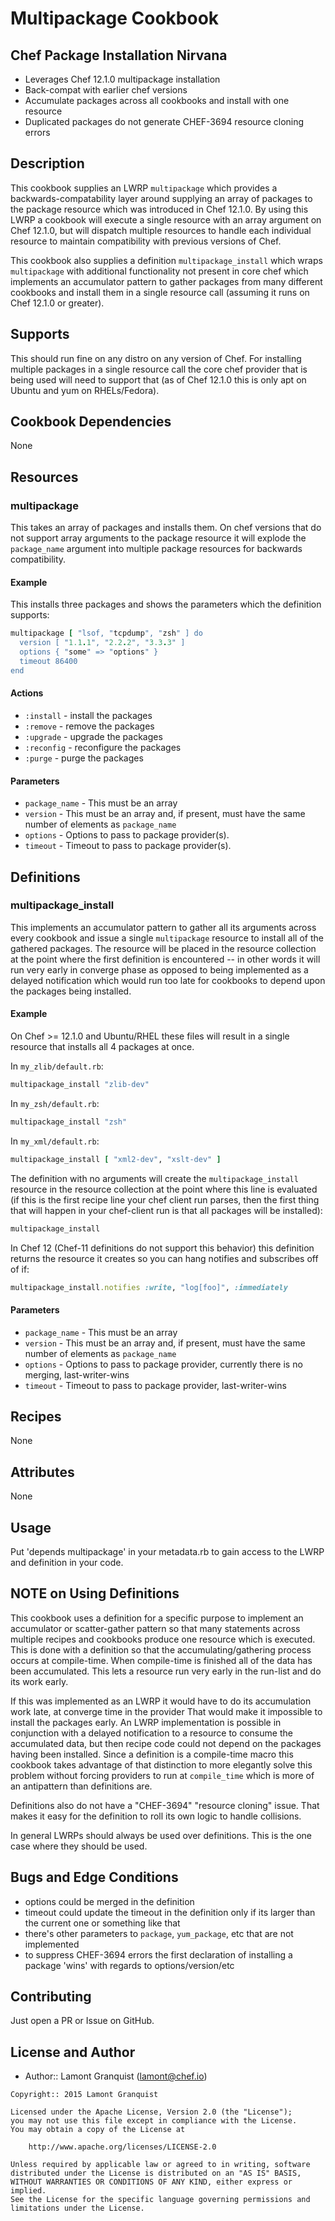 # Multipackage Cookbook

## Chef Package Installation Nirvana

* Leverages Chef 12.1.0 multipackage installation
* Back-compat with earlier chef versions
* Accumulate packages across all cookbooks and install with one resource
* Duplicated packages do not generate CHEF-3694 resource cloning errors

## Description

This cookbook supplies an LWRP `multipackage` which provides a backwards-compatability
layer around supplying an array of packages to the package resource which was introduced in 
Chef 12.1.0.  By using this LWRP a cookbook will execute a single resource with an array argument
on Chef 12.1.0, but will dispatch multiple resources to handle each individual resource to maintain
compatibility with previous versions of Chef.

This cookbook also supplies a definition `multipackage_install` which wraps `multipackage` with
additional functionality not present in core chef which implements an accumulator pattern to
gather packages from many different cookbooks and install them in a single resource call (assuming
it runs on Chef 12.1.0 or greater).

## Supports

This should run fine on any distro on any version of Chef.  For installing multiple packages in a
single resource call the core chef provider that is being used will need to support that (as of
Chef 12.1.0 this is only apt on Ubuntu and yum on RHELs/Fedora).

## Cookbook Dependencies

None

## Resources

### multipackage

This takes an array of packages and installs them.  On chef versions that do not support array arguments to the package
resource it will explode the `package_name` argument into multiple package resources for backwards compatibility.

#### Example

This installs three packages and shows the parameters which the definition supports:

```ruby
multipackage [ "lsof, "tcpdump", "zsh" ] do
  version [ "1.1.1", "2.2.2", "3.3.3" ]
  options { "some" => "options" }
  timeout 86400
end
```

#### Actions

- `:install` - install the packages
- `:remove` - remove the packages
- `:upgrade` - upgrade the packages
- `:reconfig` - reconfigure the packages
- `:purge` - purge the packages

#### Parameters

* `package_name` - This must be an array
* `version` - This must be an array and, if present, must have the same number of elements as `package_name`
* `options` - Options to pass to package provider(s).
* `timeout` - Timeout to pass to package provider(s).

## Definitions

### multipackage_install

This implements an accumulator pattern to gather all its arguments across every cookbook and issue a single
`multipackage` resource to install all of the gathered packages.  The resource will be placed in the
resource collection at the point where the first definition is encountered -- in other words it will run very early
in converge phase as opposed to being implemented as a delayed notification which would run too late for 
cookbooks to depend upon the packages being installed.

#### Example

On Chef >= 12.1.0 and Ubuntu/RHEL these files will result in a single resource that installs all 4 packages at once.

In `my_zlib/default.rb`:

```ruby
multipackage_install "zlib-dev"
```

In `my_zsh/default.rb`:

```ruby
multipackage_install "zsh"
```

In `my_xml/default.rb`:

```ruby
multipackage_install [ "xml2-dev", "xslt-dev" ]
```

The definition with no arguments will create the `multipackage_install` resource in the resource collection at the
point where this line is evaluated (if this is the first recipe line your chef client run parses, then the first thing
that will happen in your chef-client run is that all packages will be installed):

```ruby
multipackage_install
```

In Chef 12 (Chef-11 definitions do not support this behavior) this definition returns the resource it creates so you
can hang notifies and subscribes off of if:

```ruby
multipackage_install.notifies :write, "log[foo]", :immediately
```

#### Parameters

* `package_name` - This must be an array
* `version` - This must be an array and, if present, must have the same number of elements as `package_name`
* `options` - Options to pass to package provider, currently there is no merging, last-writer-wins
* `timeout` - Timeout to pass to package provider, last-writer-wins

## Recipes

None

## Attributes

None

## Usage

Put 'depends multipackage' in your metadata.rb to gain access to the LWRP and definition in your code.

## NOTE on Using Definitions

This cookbook uses a definition for a specific purpose to implement an accumulator or scatter-gather pattern so that
many statements across multiple recipes and cookbooks produce one resource which is executed.  This is done with a
definition so that the accumulating/gathering process occurs at compile-time.  When compile-time is finished all of
the data has been accumulated.  This lets a resource run very early in the run-list and do its work early.

If this was implemented as an LWRP it would have to do its accumulation work late, at converge time in the provider
That would make it impossible to install the packages early.  An LWRP implementation is possible in conjunction with a
delayed notification to a resource to consume the accumulated data, but then recipe code could not depend on the
packages having been installed.  Since a definition is a compile-time macro this cookbook takes advantage of that
distinction to more elegantly solve this problem without forcing providers to run at `compile_time` which is more of
an antipattern than definitions are.

Definitions also do not have a "CHEF-3694" "resource cloning" issue.  That makes it easy for the definition to roll its
own logic to handle collisions.

In general LWRPs should always be used over definitions.  This is the one case where they should be used.

## Bugs and Edge Conditions

- options could be merged in the definition
- timeout could update the timeout in the definition only if its larger than the current one or something like that
- there's other parameters to `package`, `yum_package`, etc that are not implemented
- to suppress CHEF-3694 errors the first declaration of installing a package 'wins' with regards to options/version/etc

## Contributing

Just open a PR or Issue on GitHub.

## License and Author

- Author:: Lamont Granquist (<lamont@chef.io>)

```text
Copyright:: 2015 Lamont Granquist

Licensed under the Apache License, Version 2.0 (the "License");
you may not use this file except in compliance with the License.
You may obtain a copy of the License at

    http://www.apache.org/licenses/LICENSE-2.0

Unless required by applicable law or agreed to in writing, software
distributed under the License is distributed on an "AS IS" BASIS,
WITHOUT WARRANTIES OR CONDITIONS OF ANY KIND, either express or implied.
See the License for the specific language governing permissions and
limitations under the License.
```
